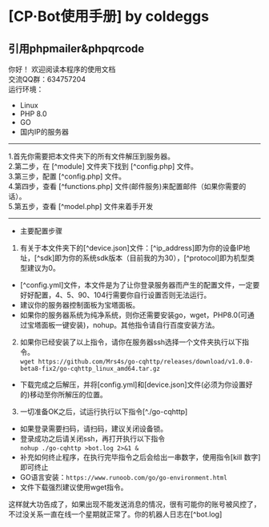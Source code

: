 # [CP·Bot使用手册] by coldeggs  
## 引用phpmailer&phpqrcode  
你好！  欢迎阅读本程序的使用文档  
交流QQ群：634757204  
运行环境：
- Linux
- PHP 8.0
- GO
- 国内IP的服务器

***
1.首先你需要把本文件夹下的所有文件解压到服务器。  
2.第二步，在 [^module] 文件夹下找到 [^config.php] 文件。  
3.第三步，配置 [^config.php] 文件。  
4.第四步，查看 [^functions.php] 文件(邮件服务)来配置邮件（如果你需要的话）。  
5.第五步，查看 [^model.php] 文件来着手开发
***  
* 主要配置步骤  
1. 有关于本文件夹下的[^device.json]文件：[^ip_address]即为你的设备IP地址，[^sdk]即为你的系统sdk版本（目前我的为30），[^protocol]即为机型类型建议为0。  
- [^config.yml]文件，本文件是为了让你登录服务器而产生的配置文件，一定要好好配置，4、5、90、104行需要你自行设置否则无法运行。  
- 建议你的服务器控制面板为宝塔面板。  
- 如果你的服务器系统为纯净系统，则你还需要安装go，wget，PHP8.0(可通过宝塔面板一键安装)，nohup。其他指令请自行百度安装方法。  
2. 如果你已经安装了以上指令，请你在服务器ssh选择一个文件夹执行以下指令。   
```wget https://github.com/Mrs4s/go-cqhttp/releases/download/v1.0.0-beta8-fix2/go-cqhttp_linux_amd64.tar.gz```
 - 下载完成之后解压，并将[config.yml]和[device.json]文件(必须为你设置好的)移动至你所解压的位置。  
 3. 一切准备OK之后，试运行执行以下指令[^./go-cqhttp]  
 - 如果登录需要扫码，请扫码，建议关闭设备锁。  
 - 登录成功之后请关闭ssh，再打开执行以下指令  
 ```nohup ./go-cqhttp >bot.log 2>&1 &  ```
 - 补充如何终止程序，在执行完毕指令之后会给出一串数字，使用指令[kill 数字]即可终止  
 - GO语言安装：```https://www.runoob.com/go/go-environment.html```
 - 文件下载强烈建议使用wget指令。
 
 这样就大功告成了，如果出现不能发送消息的情况，很有可能你的账号被风控了，不过没关系一直在线一个星期就正常了。你的机器人日志在[^bot.log]
